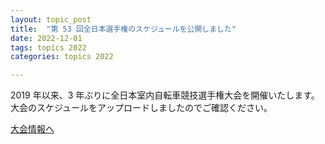 ```yaml
---
layout: topic_post
title:  "第 53 回全日本選手権のスケジュールを公開しました"
date: 2022-12-01
tags: topics 2022
categories: topics 2022

---
```


2019 年以来、3 年ぶりに全日本室内自転車競技選手権大会を開催いたします。大会のスケジュールをアップロードしましたのでご確認ください。

<a class="btn btn-primary btn-sm" href="{{ site.baseurl }}{% post_url /competition_info/2022/2022-12-03-japan-championship-2022 %}">大会情報へ</a>
